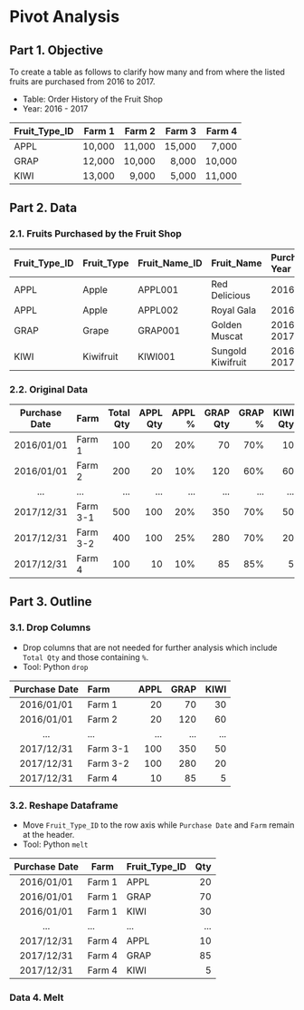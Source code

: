 # Pivot Analysis
## Part 1. Objective
To create a table as follows to clarify how many and from where the listed fruits are purchased from 2016 to 2017.

- Table: Order History of the Fruit Shop  
- Year: 2016 - 2017

| Fruit_Type_ID  | Farm 1 | Farm 2 | Farm 3 | Farm 4 |
| :---           | ---:   | ---:   | ---:   | ---:   |
| APPL           | 10,000 | 11,000 | 15,000 | 7,000  |
| GRAP           | 12,000 | 10,000 | 8,000  | 10,000 |
| KIWI           | 13,000 | 9,000  | 5,000  | 11,000 |

## Part 2. Data
### 2.1. Fruits Purchased by the Fruit Shop
| Fruit_Type_ID  | Fruit_Type | Fruit_Name_ID | Fruit_Name        | Purchase Year |
| :---           | :---       | :---          | :---              | :---          |
| APPL           | Apple      | APPL001       | Red Delicious     | 2016          |
| APPL           | Apple      | APPL002       | Royal Gala        | 2016          |
| GRAP           | Grape      | GRAP001       | Golden Muscat     | 2016, 2017    |
| KIWI           | Kiwifruit  | KIWI001       | Sungold Kiwifruit | 2016, 2017    |

### 2.2. Original Data
| Purchase Date | Farm      | Total Qty | APPL Qty | APPL % | GRAP Qty | GRAP % | KIWI Qty    | KIWI %    |
| :---:         | :---      | ---:      | ---:     | ---:   | ---:     | ---:   | ---:        | ---:      |       
| 2016/01/01    | Farm 1    | 100       | 20       | 20%    | 70       | 70%    | 10          | 10%       |
| 2016/01/01    | Farm 2    | 200       | 20       | 10%    | 120      | 60%    | 60          | 30%       |
| ...           | ...       | ...       | ...      | ...    | ...      | ...    | ...         | ...       |
| 2017/12/31    | Farm 3-1  | 500       | 100      | 20%    | 350      | 70%    | 50          | 10%       |
| 2017/12/31    | Farm 3-2  | 400       | 100      | 25%    | 280      | 70%    | 20          | 5%        |
| 2017/12/31    | Farm 4    | 100       | 10       | 10%    | 85       | 85%    | 5           | 5%        |

## Part 3. Outline
### 3.1. Drop Columns 
- Drop columns that are not needed for further analysis which include ```Total Qty``` and those containing ```%```. 
- Tool: Python ```drop```

| Purchase Date | Farm      | APPL | GRAP | KIWI | 
|:---:          |:---       | ---: | ---: | ---: | 
| 2016/01/01    | Farm 1    | 20   | 70   | 30   |
| 2016/01/01    | Farm 2    | 20   | 120  | 60   |
| ...           | ...       | ...  | ...  | ...  |
| 2017/12/31    | Farm 3-1  | 100  | 350  | 50   | 
| 2017/12/31    | Farm 3-2  | 100  | 280  | 20   |
| 2017/12/31    | Farm 4    | 10   | 85   | 5    |

### 3.2. Reshape Dataframe
- Move ```Fruit_Type_ID``` to the row axis while ```Purchase Date``` and ```Farm``` remain at the header. 
- Tool: Python ```melt``` 
 
| Purchase Date | Farm      | Fruit_Type_ID | Qty |
| :---:         | ---       | :---          | ---:| 
| 2016/01/01    | Farm 1    | APPL          | 20  | 
| 2016/01/01    | Farm 1    | GRAP          | 70  |
| 2016/01/01    | Farm 1    | KIWI          | 30  | 
| ...           | ...       | ...           | ... |
| 2017/12/31    | Farm 4    | APPL          | 10  | 
| 2017/12/31    | Farm 4    | GRAP          | 85  |
| 2017/12/31    | Farm 4    | KIWI          | 5   |    

### Data 4. Melt









